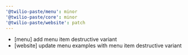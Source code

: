 ```yaml
---
'@twilio-paste/menu': minor
'@twilio-paste/core': minor
'@twilio-paste/website': patch
---
```


- [menu] add menu item destructive variant
- [website] update menu examples with menu item destructive variant
